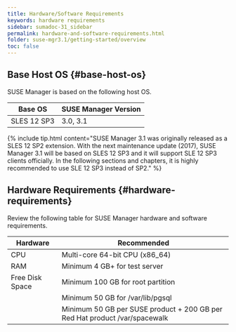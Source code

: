 ```yaml
---
title: Hardware/Software Requirements
keywords: hardware requirements
sidebar: sumadoc-31_sidebar
permalink: hardware-and-software-requirements.html
folder: suse-mgr3.1/getting-started/overview
toc: false
---
```


## Base Host OS {#base-host-os}

SUSE Manager is based on the following host OS.

| Base OS | SUSE Manager Version |
| --- | --- |
| SLES 12 SP3 | 3.0, 3.1 |

{% include tip.html content="SUSE Manager 3.1 was originally released as a SLES 12 SP2 extension. With the next maintenance update (2017), SUSE Manager 3.1 will be based on SLES 12 SP3 and it will support SLE 12 SP3 clients officially. In the following sections and chapters, it is highly recommended to use SLE 12 SP3 instead of SP2." %}



## Hardware Requirements {#hardware-requirements}

Review the following table for SUSE Manager hardware and software requirements.

| Hardware | Recommended |
| --- | --- |
| CPU | Multi-core 64-bit CPU (x86_64)                |
| RAM | Minimum 4 GB+ for test server                 |
| Free Disk Space | Minimum 100 GB for root partition |
|                 | Minimum 50 GB for /var/lib/pgsql  |
|                 | Minimum 50 GB per SUSE product + 200 GB per Red Hat product /var/spacewalk |

